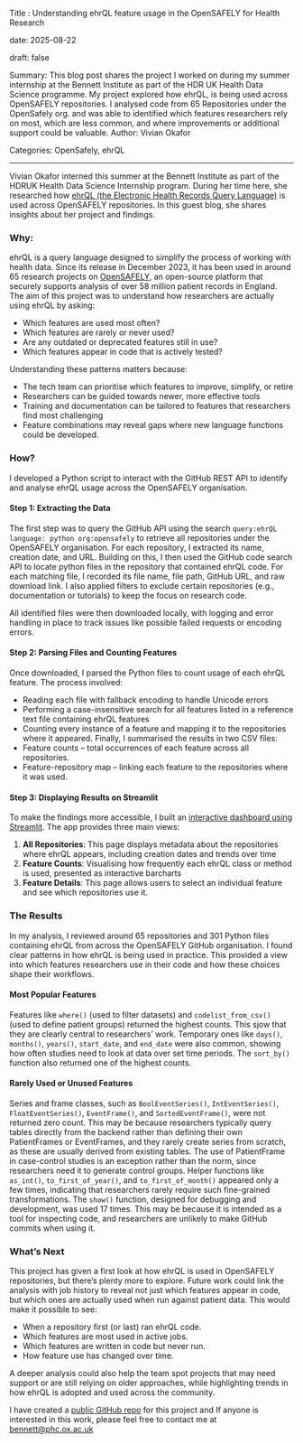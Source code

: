 Title : Understanding ehrQL feature usage in the OpenSAFELY for Health Research

date: 2025-08-22

draft: false

Summary: This blog post shares the project I worked on during my summer internship at the Bennett Institute as part of the HDR UK Health Data Science programme. My project explored how ehrQL, is being used across OpenSAFELY repositories. I analysed code from 65 Repositories under the OpenSafely org. and was able to identified which features researchers rely on most, which are less common, and where improvements or additional support could be valuable.
Author: Vivian Okafor

Categories: OpenSafely, ehrQL


---
Vivian Okafor interned this summer at the Bennett Institute as part of the HDRUK Health Data Science Internship program. During her time here, she researched how [ehrQL (the Electronic Health Records Query Language)](https://docs.opensafely.org/ehrql/) is used across OpenSAFELY repositories. In this guest blog, she shares insights about her project and findings.

### Why:
ehrQL is a query language designed to simplify the process of working with health data. Since its release in December 2023, it has been used in around 65 research projects on [OpenSAFELY](https://www.bennett.ox.ac.uk/blog/2020/10/what-is-opensafely/), an open-source platform that securely supports analysis of over 58 million patient records in England.
The aim of this project was to understand how researchers are actually using ehrQL by asking:

- Which features are used most often?
- Which features are rarely or never used?
- Are any outdated or deprecated features still in use?
- Which features appear in code that is actively tested?

Understanding these patterns matters because:

- The tech team can prioritise which features to improve, simplify, or retire
- Researchers can be guided towards newer, more effective tools
- Training and documentation can be tailored to features that researchers find most challenging
- Feature combinations may reveal gaps where new language functions could be developed.

### How?
I developed a Python script to interact with the GitHub REST API to identify and analyse ehrQL usage across the OpenSAFELY organisation. 

#### Step 1: Extracting the Data
The first step was to query the GitHub API using the search `query:ehrQL language: python org:opensafely` to retrieve all repositories under the OpenSAFELY organisation. For each repository, I extracted its name, creation date, and URL. Building on this, I then used the GitHub code search API to locate python files in the repository that contained ehrQL code. 
For each matching file, I recorded its file name, file path, GitHub URL, and raw download link. I also applied filters to exclude certain repositories (e.g., documentation or tutorials) to keep the focus on research code.

All identified files were then downloaded locally, with logging and error handling in place to track issues like possible failed requests or encoding errors.

#### Step 2:  Parsing Files and Counting Features
Once downloaded, I parsed the Python files to count usage of each ehrQL feature. The process involved:
- Reading each file with fallback encoding to handle Unicode errors
- Performing a case-insensitive search for all features listed in a reference text file containing ehrQL features
- Counting every instance of a feature and mapping it to the repositories where it appeared.
Finally, I summarised the results in two CSV files:
- Feature counts – total occurrences of each feature across all repositories.
- Feature-repository map – linking each feature to the repositories where it was used.
  
#### Step 3: Displaying Results on Streamlit
To make the findings more accessible, I built an [interactive dashboard using Streamlit](https://ehrqlanalysis.streamlit.app/). The app provides three main views:

1. **All Repositories**: This page displays metadata about the repositories where ehrQL appears, including creation dates and trends over time
2. **Feature Counts**: Visualising how frequently each ehrQL class or method is used, presented as interactive barcharts
3. **Feature Details**: This page allows users to select an individual feature and see which repositories use it.

### The Results 
In my analysis, I reviewed around 65 repositories and 301 Python files containing ehrQL from across the OpenSAFELY GitHub organisation. I found clear patterns in how ehrQL is being used in practice. This provided a view into  which features researchers use in their code and how these choices shape their workflows.

#### Most Popular Features 
Features like `where()` (used to filter datasets) and `codelist_from_csv()` (used to define patient groups) returned the highest counts. This sjow that they are clearly central to researchers’ work. Temporary ones like `days()`, `months()`, `years()`, `start_date`, and `end_date` were also common, showing how often studies need to look at data over set time periods. The `sort_by()` function also returned one of the highest counts.

#### Rarely Used or Unused Features
Series and frame classes, such as `BoolEventSeries()`, `IntEventSeries()`, `FloatEventSeries()`, `EventFrame()`, and `SortedEventFrame()`, were not returned zero count. This may be  because researchers typically query tables directly from the backend rather than defining their own PatientFrames or EventFrames, and they rarely create series from scratch, as these are usually derived from existing tables. The use of PatientFrame in case-control studies is an exception rather than the norm, since researchers need it to generate control groups.
Helper functions like `as_int()`, `to_first_of_year()`, and `to_first_of_month()` appeared only a few times, indicating that researchers rarely require such fine-grained transformations. 
The `show()` function, designed for debugging and development, was used 17 times. This may be because it is intended as a tool for inspecting code, and researchers are unlikely to make GitHub commits when using it.

### What’s Next

This project has given a first look at how ehrQL is used in OpenSAFELY repositories, but there’s plenty more to explore. Future work could link the analysis with job history to reveal not just which features appear in code, but which ones are actually used when run against patient data. This would make it possible to see:

- When a repository first (or last) ran ehrQL code.
- Which features are most used in active jobs.
- Which features are written in code but never run.
- How feature use has changed over time.

A deeper analysis could also help the team spot projects that may need support or are still relying on older approaches, while highlighting trends in how ehrQL is adopted and used across the community.

I have created a [public GitHub repo](https://github.com/Veevfor/ehrQL_Analysis) for this project and If anyone is interested in this work, please feel free to contact me at bennett@phc.ox.ac.uk





    




